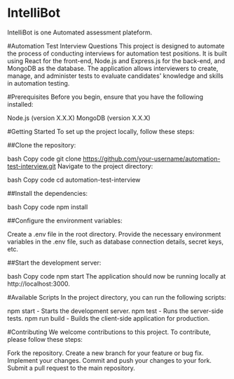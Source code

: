 # IntelliBot

IntelliBot is one Automated assessment plateform. 

#Automation Test Interview Questions
This project is designed to automate the process of conducting interviews for automation test positions. It is built using React for the front-end, Node.js and Express.js for the back-end, and MongoDB as the database. The application allows interviewers to create, manage, and administer tests to evaluate candidates' knowledge and skills in automation testing.

#Prerequisites
Before you begin, ensure that you have the following installed:

Node.js (version X.X.X)
MongoDB (version X.X.X)

#Getting Started
To set up the project locally, follow these steps:

##Clone the repository:

bash
Copy code
git clone https://github.com/your-username/automation-test-interview.git
Navigate to the project directory:

bash
Copy code
cd automation-test-interview

##Install the dependencies:

bash
Copy code
npm install

##Configure the environment variables:

Create a .env file in the root directory.
Provide the necessary environment variables in the .env file, such as database connection details, secret keys, etc.

##Start the development server:

bash
Copy code
npm start
The application should now be running locally at http://localhost:3000.


#Available Scripts
In the project directory, you can run the following scripts:

npm start - Starts the development server.
npm test - Runs the server-side tests.
npm run build - Builds the client-side application for production.

#Contributing
We welcome contributions to this project. To contribute, please follow these steps:

Fork the repository.
Create a new branch for your feature or bug fix.
Implement your changes.
Commit and push your changes to your fork.
Submit a pull request to the main repository.

